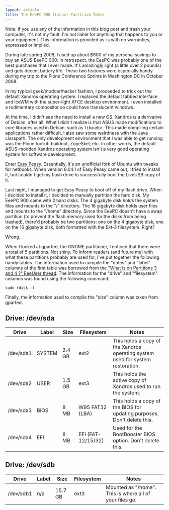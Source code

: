 ```yaml
---
layout: article
title: The EeePC 900 (Linux) Partition Table
---
```

<div class="warn" markdown="1">
Note: If you use any of the information in this blog post and trash
your computer, it's not my fault. I'm not liable for anything that
happens to you or your equipment.  This information is provided as-is
with no warranties, expressed or implied.
</div>

During late spring 2008, I used up about $600 of my personal savings to
buy an ASUS EeePC 900.   In retrospect, the EeePC was probably one of
the best purchases that I ever made.  It's amazingly light (a little
over 2 pounds) and gets decent battery life.  These two features were
especially handy during my trip to the Plone Conference Sprints in
Washington DC in October 2008.

In my typical geek/modder/hacker fashion, I proceeded to trick out the
default Xandros operating system. I replaced the default tabbed
interface and IceWM with the super-light XFCE desktop environment.  I
even installed a rudimentary compositor so could have translucent
windows.

At the time, I didn't see the need to install a new OS.  Xandros *is* a
derivative of Debian, after all.  What I didn't realize is that ASUS
made modifications to core libraries used in Debian, such as `libaudio`.
This made compiling certain applications rather difficult.  I also saw
some weirdness with the Java classpath.   The only development
environment that I was able to get running was the Plone toolkit:
buildout, ZopeSkel, etc.  In other words, the default ASUS-modded
Xandros operating system isn't a very good operating system for
software development.

Enter [Easy Peasy](http://www.geteasypeasy.com/).  Essentially, it's an
unofficial fork of Ubuntu with tweaks for netbooks.  When version
8.04.1 of Easy Peasy came out, I tried to install it, but couldn't get
my flash drive to successfully boot the LiveUSB copy of it.

Last night, I managed to get Easy Peasy to boot off of my flash drive.
When I decided to install it, I decided to manually partition the hard
disk.  My EeePC 900 came with 2 hard disks.  The 4 gigabyte disk holds
the system files and mounts to the "/" directory.  The 16 gigabyte disk
holds user files and mounts to the "/home" directory.  Since the EeePC
doesn't have a swap partition (to prevent the flash memory used for the
disks from being trashed), there'd probably be two partitions: one on
the 4 gigabyte disk, one on the 16 gigabyte disk, both formatted with
the Ext-3 filesystem. Right?

Wrong.

When I looked at gparted, the GNOME partitioner, I noticed that there
were a total of 5 partitions.  Not shiny.  To inform readers (and
future me) with what these partitions probably are used for, I've put
together the following handy tables.  The information used to compile
the "notes" and "label" columns of the first table was borrowed from
the ["What is on Partitions 3 and 4 ?"
EeeUser thread](http://forum.eeeuser.com/viewtopic.php?id=779).  The
information for the "drive" and "filesystem" columns was found using
the following command:

	sudo fdisk -l

Finally, the information used to compile the "size" column was taken
from gparted.

Drive: /dev/sda
---------------

|Drive		| Label		| Size	| Filesystem		| Notes                                                                          |
|-----------|-----------|-------|-------------------|--------------------------------------------------------------------------------|
|/dev/sda1 	| SYSTEM	| 2.4 GB| ext2				| This holds a copy of the Xandros operating system used for system restoration. |
|/dev/sda2 	| USER		| 1.5 GB| ext3				| This holds the active copy of Xandros used to run the system.                  |
|/dev/sda3 	| BIOS		| 8 MB	| W95 FAT32 (LBA)	| This holds a copy of the BIOS for updating purposes. Don't delete this.        |
|/dev/sda4 	| EFI		| 8 MB	| EFI (FAT-12/15/32)| Used for the BootBooster BIOS option. Don't delete this.                       |

Drive: /dev/sdb
---------------

|Drive		| Label	| Size		| Filesystem	| Notes                                                                              |
|-----------|-------|-----------|---------------|------------------------------------------------------------------------------------|
|/dev/sdb1	| n/a	| 15.7 GB	| ext3			| Mounted as "/home". This is where all of your files go.                            |
